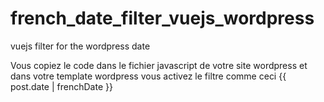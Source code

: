 # french_date_filter_vuejs_wordpress
vuejs filter for the wordpress date


Vous copiez le code dans le fichier javascript de votre site wordpress 
et dans votre template wordpress vous activez le filtre comme ceci {{ post.date | frenchDate }}
